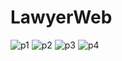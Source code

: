 # LawyerWeb
![p1](https://user-images.githubusercontent.com/69143183/181934786-e3b606f6-8b55-4dab-b384-44ae74e7abcf.jpg)
![p2](https://user-images.githubusercontent.com/69143183/181934790-39939490-167e-48d9-95d5-3b4377626b92.jpg)
![p3](https://user-images.githubusercontent.com/69143183/181934794-f1a22bc3-70f5-4040-8cdf-4b9f3a25d382.jpg)
![p4](https://user-images.githubusercontent.com/69143183/181934796-64d328c7-0f89-4667-a04a-cf8268b36220.jpg)

